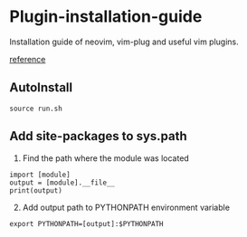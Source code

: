 # Plugin-installation-guide
Installation guide of neovim, vim-plug and useful vim plugins.

<a href="https://www.linode.com/docs/guides/how-to-install-neovim-and-plugins-with-vim-plug/">reference</a>

## AutoInstall

```
source run.sh
```

## Add site-packages to sys.path

1. Find the path where the module was located

```
import [module]
output = [module].__file__
print(output)
```
   
2. Add output path to PYTHONPATH environment variable

```
export PYTHONPATH=[output]:$PYTHONPATH
```
